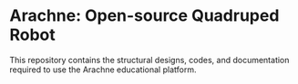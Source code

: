 # Arachne: Open-source Quadruped Robot
This repository contains the structural designs, codes, and documentation required to use the Arachne educational platform.
